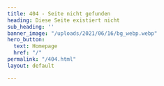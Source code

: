 ```yaml
---
title: 404 - Seite nicht gefunden
heading: Diese Seite existiert nicht
sub_heading: ''
banner_image: "/uploads/2021/06/16/bg_webp.webp"
hero_button:
  text: Homepage
  href: "/"
permalink: "/404.html"
layout: default

---
```

